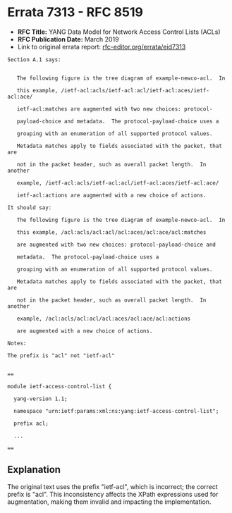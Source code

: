 # Errata 7313 - RFC 8519

- **RFC Title:** YANG Data Model for Network Access Control Lists (ACLs)
- **RFC Publication Date:** March 2019
- Link to original errata report: [rfc-editor.org/errata/eid7313](https://www.rfc-editor.org/errata/eid7313)

```
Section A.1 says:


   The following figure is the tree diagram of example-newco-acl.  In
   this example, /ietf-acl:acls/ietf-acl:acl/ietf-acl:aces/ietf-acl:ace/
   ietf-acl:matches are augmented with two new choices: protocol-
   payload-choice and metadata.  The protocol-payload-choice uses a
   grouping with an enumeration of all supported protocol values.
   Metadata matches apply to fields associated with the packet, that are
   not in the packet header, such as overall packet length.  In another
   example, /ietf-acl:acls/ietf-acl:acl/ietf-acl:aces/ietf-acl:ace/
   ietf-acl:actions are augmented with a new choice of actions.

It should say:

   The following figure is the tree diagram of example-newco-acl.  In
   this example, /acl:acls/acl:acl/acl:aces/acl:ace/acl:matches
   are augmented with two new choices: protocol-payload-choice and
   metadata.  The protocol-payload-choice uses a
   grouping with an enumeration of all supported protocol values.
   Metadata matches apply to fields associated with the packet, that are
   not in the packet header, such as overall packet length.  In another
   example, /acl:acls/acl:acl/acl:aces/acl:ace/acl:actions 
   are augmented with a new choice of actions.

Notes:

The prefix is "acl" not "ietf-acl"

==
module ietf-access-control-list {
  yang-version 1.1;
  namespace "urn:ietf:params:xml:ns:yang:ietf-access-control-list";
  prefix acl;
  ...
==
```

## Explanation

The original text uses the prefix "ietf-acl", which is incorrect; the correct prefix is "acl".  This inconsistency affects the XPath expressions used for augmentation, making them invalid and impacting the implementation.

